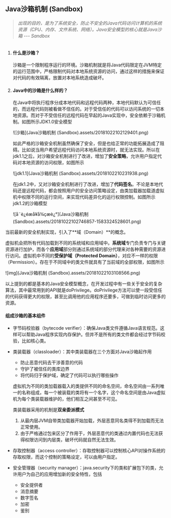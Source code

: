 ## Java沙箱机制 (Sandbox)

> ###### 出现的目的，是为了系统安全，防止不安全的Java代码访问计算机的系统资源（CPU、内存、文件系统、网络）。Java安全模型的核心就是Java沙箱 --- Sandbox



1. #### 什么是沙箱？

   沙箱是一个限制程序运行的环境。沙箱机制就是将Java代码限定在JVM特定的运行范围中，严格限制代码对本地系统资源的访问，通过这样的措施来保证对代码的有效隔离，放置对本地系统造成破坏。

2. #### Java中的沙箱是什么样的？

   在Java中将执行程序分成本地代码和远程代码两种，本地代码默认为可信任的，而远程代码则被看做不信任的。对于受信任的代码可以访问系统的一切本地资源。而对于不受信任的远程代码在早起的Java实现中，安全依赖于沙箱机制。如图所示JDK1.0安全模型

   ![沙箱](Java沙箱机制 (Sandbox).assets/20181022102129401.png)

   如此严格的沙箱安全机制虽然确保了安全，但是也给正常的功能拓展造成了阻碍。比如说当用户希望远程代码访问本地系统资源时，就无法实现。所以在jdk1.1之后，对沙箱安全机制进行了改进，增加了**安全策略**，允许用户指定代码对本地资源的访问权限，如图所示

   ![jdk1.1](Java沙箱机制 (Sandbox).assets/2018102210231938.png)
   
   在jdk1.2中，又对沙箱安全机制进行了改进，增加了**代码签名**。不论是本地代码还是远程代码，都会按照用户的安全访问策略设定，由类加载器加载道虚拟机中权限不同的运行空间，来实现代码差异化的运行权限控制。如图所示jdk1.2的沙箱模型
   
   ![å¨è¿éæå¥å¾çæè¿°](Java沙箱机制 (Sandbox).assets/20181022102746857-1583324528601.png)

当前最新的安全机制实现，引入了**域（Domain）**的概念。

虚拟机会把所有代码加载到不同的系统域和应用域中。**系统域**专门负责专门与关键资源进行加护，而各个**应用域**部分则通过系统域的部分代理来对各种需要的资源进行访问。虚拟机中不同的**受保护域（Protected Domain）**，对应不一样的权限（Permission）。存在于不同域中的类文件就具有了当前域的全部权限，如图所示

![img](Java沙箱机制 (Sandbox).assets/20181022103108566.png)

​	以上提到的都是基本的Java安全模型概念，在开发过程中有一些关于安全的复杂算法，其中最常用到的API就是doPrivilege。doPrivilege方法可以使一段受信任的代码获得更大的权限，甚至比调用他的应用程序还要多，可做到临时访问更多的资源。



#### 组成沙箱的基本组件

- 字节码校验器（bytecode verifier）：确保Java类文件遵循Java语言规范。这样可以帮助Java程序实现内存保护。但并不是所有的类文件都会经过字节码校验，比如核心类。

- 类装载器（classloader）：其中类装载器在三个方面对Java沙箱起作用

  - 防止恶意代码去干涉善意的代码
  - 守护了被信任的类库边界
  - 将代码归于保护域，确定了代码可以执行哪些操作

  虚拟机为不同的类加载器载入的类提供不同的命名空间，命名空间由一系列唯一的名称组成，每一个被装载的类将有一个名字，这个命名空间是由Java虚拟机为每个类装载器维护的，他们相互之间甚至不可见。

  

  类装载器采用的机制是**双亲委派模式**

  1. 从最内层JVM自带类加载器开始加载，外层恶意同名类得不到加载而无法正常使用。
  2. 由于严格通过包来区分了作用于，外层恶意代的类通过内置代码也无法获得权限访问到内层类，破坏代码就自然无法生效。

- 存取控制器（access controller）：存取控制器可以控制核心API对操作系统的存取权限，而这个控制的策略设定，可以由用户指定。
- 安全管理器（security manager）：java.security下的类和扩展包下的类，允许用户为自己的应用增加新的安全特性，包括
  - 安全提供者
  - 消息摘要
  - 数字签名
  - 加密
  - 鉴别